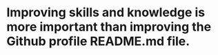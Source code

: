 # Improving skills and knowledge is more important than improving the Github profile README.md file.

